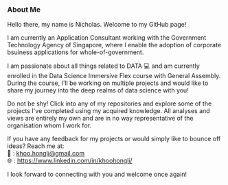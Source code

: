 ### About Me

Hello there, my name is Nicholas. Welcome to my GitHub page!

I am currently an Application Consultant working with the Government Technology Agency of Singapore, where I enable the adoption of corporate bsuiness applications for whole-of-government.

I am passionate about all things related to DATA :computer: and am currently enrolled in the Data Science Immersive Flex course with General Assembly. During the course, I'll be working on multiple projects and would like to share my journey into the deep realms of data science with you!

Do not be shy! Click into any of my repositories and explore some of the projects I've completed using my acquired knowledge. All analyses and views are entirely my own and are in no way representative of the organisation whom I work for.

If you have any feedback for my projects or would simply like to bounce off ideas? Reach me at:</br>
:e-mail: : khoo.hongli@gmail.com</br>
:globe_with_meridians: : https://www.linkedin.com/in/khoohongli/

I look forward to connecting with you and welcome once again!
